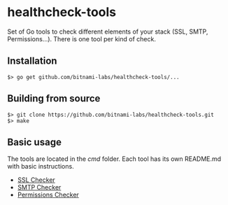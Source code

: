 # healthcheck-tools

Set of Go tools to check different elements of your stack (SSL, SMTP, Permissions...). There is one tool per kind of check.

## Installation

```
$> go get github.com/bitnami-labs/healthcheck-tools/...
```

## Building from source

```
$> git clone https://github.com/bitnami-labs/healthcheck-tools.git
$> make
```

## Basic usage

The tools are located in the *cmd* folder. Each tool has its own README.md with basic instructions.

- [SSL Checker](https://github.com/bitnami-labs/healthcheck-tools/tree/master/cmd/ssl-checker)
- [SMTP Checker](https://github.com/bitnami-labs/healthcheck-tools/tree/master/cmd/smtp-checker)
- [Permissions Checker](https://github.com/bitnami-labs/healthcheck-tools/tree/master/cmd/permissions-checker)
